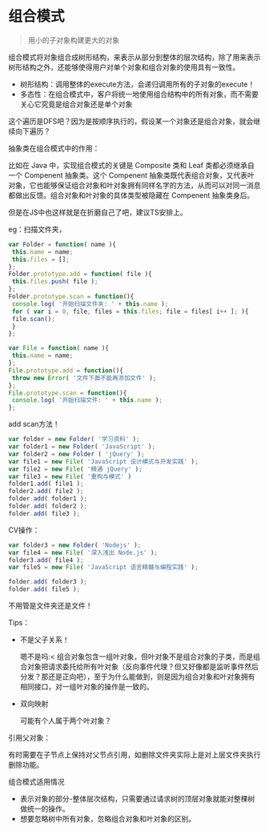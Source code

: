 # 组合模式

> 用小的子对象构建更大的对象

​	组合模式将对象组合成树形结构，来表示从部分到整体的层次结构，除了用来表示树形结构之外，还能够使得用户对单个对象和组合对象的使用具有一致性。

- 树形结构：调用整体的execute方法，会递归调用所有的子对象的execute！
- 多态性：在组合模式中，客户将统一地使用组合结构中的所有对象，而不需要关心它究竟是组合对象还是单个对象



这个遍历是DFS吧？因为是按顺序执行的，假设某一个对象还是组合对象，就会继续向下遍历？

抽象类在组合模式中的作用：

比如在 Java 中，实现组合模式的关键是 Composite 类和 Leaf 类都必须继承自一个 Compenent 抽象类。这个 Compenent 抽象类既代表组合对象，又代表叶对象，它也能够保证组合对象和叶对象拥有同样名字的方法，从而可以对同一消息都做出反馈。组合对象和叶对象的具体类型被隐藏在 Compenent 抽象类身后。 



但是在JS中也这样就是在折磨自己了吧，建议TS安排上。

eg：扫描文件夹，

```js
var Folder = function( name ){ 
 this.name = name; 
 this.files = []; 
}; 
Folder.prototype.add = function( file ){ 
 this.files.push( file ); 
}; 
Folder.prototype.scan = function(){ 
 console.log( '开始扫描文件夹: ' + this.name ); 
 for ( var i = 0, file, files = this.files; file = files[ i++ ]; ){ 
 file.scan(); 
 } 
};

var File = function( name ){ 
 this.name = name; 
}; 
File.prototype.add = function(){ 
 throw new Error( '文件下面不能再添加文件' ); 
};
File.prototype.scan = function(){ 
 console.log( '开始扫描文件: ' + this.name ); 
};
```



add scan方法！

```js
var folder = new Folder( '学习资料' ); 
var folder1 = new Folder( 'JavaScript' ); 
var folder2 = new Folder ( 'jQuery' ); 
var file1 = new File( 'JavaScript 设计模式与开发实践' ); 
var file2 = new File( '精通 jQuery' ); 
var file3 = new File( '重构与模式' ) 
folder1.add( file1 ); 
folder2.add( file2 ); 
folder.add( folder1 ); 
folder.add( folder2 ); 
folder.add( file3 );
```



CV操作：

```js
var folder3 = new Folder( 'Nodejs' ); 
var file4 = new File( '深入浅出 Node.js' ); 
folder3.add( file4 ); 
var file5 = new File( 'JavaScript 语言精髓与编程实践' );

folder.add( folder3 ); 
folder.add( file5 );
```

不用管是文件夹还是文件！



Tips：

- 不是父子关系！

  嗯不是吗:< 组合对象包含一组叶对象，但叶对象不是组合对象的子类，而是组合对象把请求委托给所有叶对象（反向事件代理？但又好像都是监听事件然后分发？那还是正向吧），至于为什么能做到，则是因为组合对象和叶对象拥有相同接口，对一组叶对象的操作是一致的。

- 双向映射

  可能有个人属于两个叶对象？



引用父对象：

有时需要在子节点上保持对父节点引用，如删除文件夹实际上是对上层文件夹执行删除功能。



组合模式适用情况

- 表示对象的部分-整体层次结构，只需要通过请求树的顶层对象就能对整棵树做统一的操作。
- 想要忽略树中所有对象，忽略组合对象和叶对象的区别。